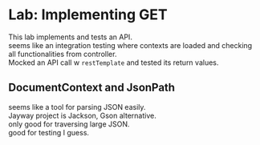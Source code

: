 # Lab: Implementing GET

This lab implements and tests an API.  
seems like an integration testing where contexts are loaded and checking all functionalities from controller.  
Mocked an API call w `restTemplate` and tested its return values.  

## DocumentContext and JsonPath
seems like a tool for parsing JSON easily.  
Jayway project is Jackson, Gson alternative.  
only good for traversing large JSON.  
good for testing I guess.  
